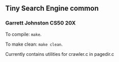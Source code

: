 ## Tiny Search Engine common
### Garrett Johnston CS50 20X

To compile: `make`.

To make clean: `make clean`.

Currently contains utilities for crawler.c in pagedir.c
